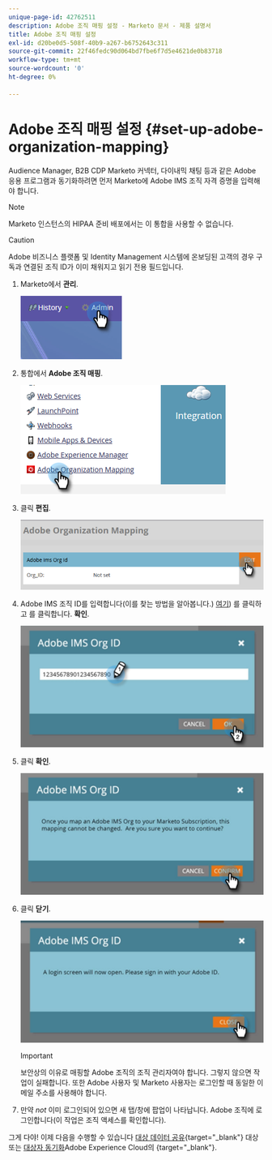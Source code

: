 ```yaml
---
unique-page-id: 42762511
description: Adobe 조직 매핑 설정 - Marketo 문서 - 제품 설명서
title: Adobe 조직 매핑 설정
exl-id: d20be0d5-508f-40b9-a267-b6752643c311
source-git-commit: 22f46fedc90d064bd7fbe6f7d5e4621de0b83718
workflow-type: tm+mt
source-wordcount: '0'
ht-degree: 0%

---
```


# Adobe 조직 매핑 설정 {#set-up-adobe-organization-mapping}

Audience Manager, B2B CDP Marketo 커넥터, 다이내믹 채팅 등과 같은 Adobe 응용 프로그램과 동기화하려면 먼저 Marketo에 Adobe IMS 조직 자격 증명을 입력해야 합니다.

>[!NOTE]
>
>Marketo 인스턴스의 HIPAA 준비 배포에서는 이 통합을 사용할 수 없습니다.

>[!CAUTION]
>
>Adobe 비즈니스 플랫폼 및 Identity Management 시스템에 온보딩된 고객의 경우 구독과 연결된 조직 ID가 이미 채워지고 읽기 전용 필드입니다.

1. Marketo에서 **관리**.

   ![](assets/set-up-adobe-experience-cloud-audience-sharing-1.png)

1. 통합에서 **Adobe 조직 매핑**.

   ![](assets/set-up-adobe-experience-cloud-audience-sharing-2.png)

1. 클릭 **편집**.

   ![](assets/set-up-adobe-experience-cloud-audience-sharing-3.png)

1. Adobe IMS 조직 ID를 입력합니다(이를 찾는 방법을 알아봅니다.) [여기](https://experienceleague.adobe.com/docs/control-panel/using/faq.html)) 를 클릭하고 를 클릭합니다. **확인**.

   ![](assets/set-up-adobe-experience-cloud-audience-sharing-4.png)

1. 클릭 **확인**.

   ![](assets/set-up-adobe-experience-cloud-audience-sharing-5.png)

1. 클릭 **닫기**.

   ![](assets/set-up-adobe-experience-cloud-audience-sharing-6.png)

   >[!IMPORTANT]
   >
   >보안상의 이유로 매핑할 Adobe 조직의 조직 관리자여야 합니다. 그렇지 않으면 작업이 실패합니다. 또한 Adobe 사용자 및 Marketo 사용자는 로그인할 때 동일한 이메일 주소를 사용해야 합니다.

1. 만약 _not_ 이미 로그인되어 있으면 새 탭/창에 팝업이 나타납니다. Adobe 조직에 로그인합니다(이 작업은 조직 액세스를 확인합니다).

그게 다야! 이제 다음을 수행할 수 있습니다 [대상 데이터 공유](/help/marketo/product-docs/core-marketo-concepts/smart-lists-and-static-lists/static-lists/send-a-list-to-adobe-experience-cloud.md){target=&quot;_blank&quot;} 대상 또는 [대상자 동기화](/help/marketo/product-docs/adobe-experience-cloud-integrations/sync-an-audience-from-adobe-experience-cloud.md)Adobe Experience Cloud의 {target=&quot;_blank&quot;}.

